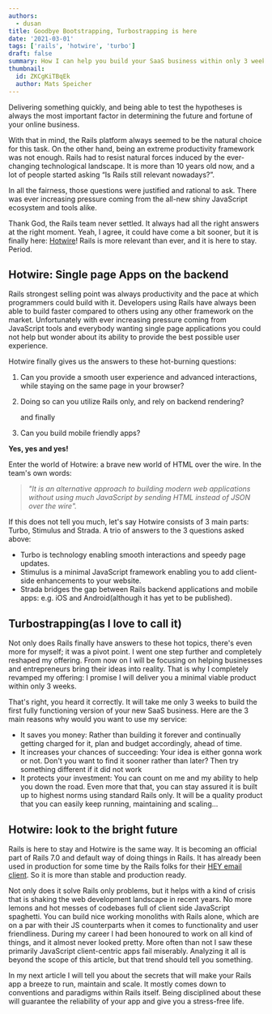 ```yaml
---
authors:
  - dusan
title: Goodbye Bootstrapping, Turbostrapping is here
date: '2021-03-01'
tags: ['rails', 'hotwire', 'turbo']
draft: false
summary: How I can help you build your SaaS business within only 3 weeks and make your dreams become a reality.
thumbnail:
  id: ZKCgKiTBqEk
  author: Mats Speicher
---
```


Delivering something quickly, and being able to test the hypotheses is always the most important factor in determining the future and fortune of your online business.

With that in mind, the Rails platform always seemed to be the natural choice for this task. On the other hand, being an extreme productivity framework was not enough. Rails had to resist natural forces induced by the ever-changing technological landscape. It is more than 10 years old now, and a lot of people started asking “Is Rails still relevant nowadays?”.

In all the fairness, those questions were justified and rational to ask. There was ever increasing pressure coming from the all-new shiny JavaScript ecosystem and tools alike.

Thank God, the Rails team never settled. It always had all the right answers at the right moment. Yeah, I agree, it could have come a bit sooner, but it is finally here: [Hotwire](https://hotwire.dev)! Rails is more relevant than ever, and it is here to stay. Period.

## Hotwire: Single page Apps on the backend

Rails strongest selling point was always productivity and the pace at which programmers could build with it. Developers using Rails have always been able to build faster compared to others using any other framework on the market. Unfortunately with ever increasing pressure coming from JavaScript tools and everybody wanting single page applications you could not help but wonder about its ability to provide the best possible user experience.

Hotwire finally gives us the answers to these hot-burning questions:

1. Can you provide a smooth user experience and advanced interactions, while staying on the same page in your browser?
2. Doing so can you utilize Rails only, and rely on backend rendering?

   and finally

3. Can you build mobile friendly apps?

**Yes, yes and yes!**

Enter the world of Hotwire: a brave new world of HTML over the wire. In the team's own words:

> _"It is an alternative approach to building modern web applications without using much JavaScript by sending HTML instead of JSON over the wire"._

If this does not tell you much, let's say Hotwire consists of 3 main parts: Turbo, Stimulus and Strada. A trio of answers to the 3 questions asked above:

- Turbo is technology enabling smooth interactions and speedy page updates.
- Stimulus is a minimal JavaScript framework enabling you to add client-side enhancements to your website.
- Strada bridges the gap between Rails backend applications and mobile apps: e.g. iOS and Android(although it has yet to be published).

## Turbostrapping(as I love to call it)

Not only does Rails finally have answers to these hot topics, there's even more for myself; it was a pivot point. I went one step further and completely reshaped my offering. From now on I will be focusing on helping businesses and entrepreneurs bring their ideas into reality. That is why I completely revamped my offering: I promise I will deliver you a minimal viable product within only 3 weeks.

That's right, you heard it correctly. It will take me only 3 weeks to build the first fully functioning version of your new SaaS business. Here are the 3 main reasons why would you want to use my service:

- It saves you money: Rather than building it forever and continually getting charged for it, plan and budget accordingly, ahead of time.
- It increases your chances of succeeding: Your idea is either gonna work or not. Don't you want to find it sooner rather than later? Then try something different if it did not work
- It protects your investment: You can count on me and my ability to help you down the road. Even more that that, you can stay assured it is built up to highest norms using standard Rails only. It will be a quality product that you can easily keep running, maintaining and scaling...

## Hotwire: look to the bright future

Rails is here to stay and Hotwire is the same way. It is becoming an official part of Rails 7.0 and default way of doing things in Rails. It has already been used in production for some time by the Rails folks for their [HEY email client](https://hey.com/). So it is more than stable and production ready.

Not only does it solve Rails only problems, but it helps with a kind of crisis that is shaking the web development landscape in recent years. No more lemons and hot messes of codebases full of client side JavaScript spaghetti. You can build nice working monoliths with Rails alone, which are on a par with their JS counterparts when it comes to functionality and user friendliness. During my career I had been honoured to work on all kind of things, and it almost never looked pretty. More often than not I saw these primarily JavaScript client-centric apps fail miserably. Analyzing it all is beyond the scope of this article, but that trend should tell you something.

In my next article I will tell you about the secrets that will make your Rails app a breeze to run, maintain and scale. It mostly comes down to conventions and paradigms within Rails itself. Being disciplined about these will guarantee the reliability of your app and give you a stress-free life.
